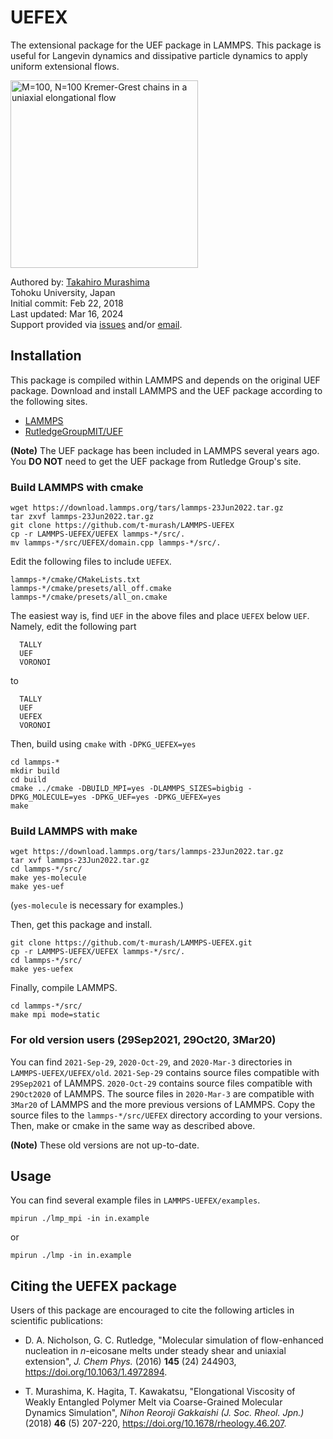 # UEFEX
The extensional package for the UEF package in LAMMPS. This package is useful for Langevin dynamics and dissipative particle dynamics to apply uniform extensional flows.

<img src="https://github.com/t-murash/LAMMPS-UEFEX/blob/master/img/movie-2022-04-18.gif" title="M=100, N=100 Kremer-Grest chains in a uniaxial elongational flow" width=300/>

Authored by:
[Takahiro Murashima](https://github.com/t-murash)<br>
Tohoku University, Japan<br>
Initial commit: Feb 22, 2018<br>
Last updated: Mar 16, 2024<br>
Support provided via [issues](https://github.com/t-murash/LAMMPS-UEFEX/issues) and/or [email](mailto:murasima@cmpt.phys.tohoku.ac.jp).

<!--
<img src="https://github.com/t-murash/LAMMPS-UEFEX/blob/master/img/movie.gif" title="M=100, N=100 Kremer-Grest chains in a uniaxial elongational flow" width=300/>

<img src="https://github.com/t-murash/LAMMPS-UEFEX/blob/master/img/original-view.gif" title="M=100, N=100 Kremer-Grest chains in a uniaxial elongational flow" width=300/>

<img src="https://github.com/t-murash/LAMMPS-UEFEX/blob/master/img/cubic-view.gif" title="M=100, N=100 Kremer-Grest chains in a uniaxial elongational flow" width=300/>
-->



## Installation
This package is compiled within LAMMPS and depends on the original UEF package.
Download and install LAMMPS and the UEF package according to the following sites.
* [LAMMPS](https://lammps.org/)
* [RutledgeGroupMIT/UEF](https://github.com/RutledgeGroupMIT/UEF)

**(Note)** The UEF package has been included in LAMMPS several years ago. You **DO NOT** need to get the UEF package from Rutledge Group's site.


### Build LAMMPS with cmake

```
wget https://download.lammps.org/tars/lammps-23Jun2022.tar.gz
tar zxvf lammps-23Jun2022.tar.gz
git clone https://github.com/t-murash/LAMMPS-UEFEX
cp -r LAMMPS-UEFEX/UEFEX lammps-*/src/.
mv lammps-*/src/UEFEX/domain.cpp lammps-*/src/.
```

Edit the following files to include `UEFEX`.
```
lammps-*/cmake/CMakeLists.txt
lammps-*/cmake/presets/all_off.cmake
lammps-*/cmake/presets/all_on.cmake
```

The easiest way is, find `UEF` in the above files and place `UEFEX` below `UEF`.
Namely, edit the following part
```
  TALLY
  UEF
  VORONOI
```
to
```
  TALLY
  UEF
  UEFEX
  VORONOI
```

Then, build using `cmake` with `-DPKG_UEFEX=yes`
```
cd lammps-*
mkdir build
cd build
cmake ../cmake -DBUILD_MPI=yes -DLAMMPS_SIZES=bigbig -DPKG_MOLECULE=yes -DPKG_UEF=yes -DPKG_UEFEX=yes
make
```


### Build LAMMPS with make
```
wget https://download.lammps.org/tars/lammps-23Jun2022.tar.gz
tar xvf lammps-23Jun2022.tar.gz
cd lammps-*/src/
make yes-molecule
make yes-uef
```
(`yes-molecule` is necessary for examples.)

Then, get this package and install.

```
git clone https://github.com/t-murash/LAMMPS-UEFEX.git
cp -r LAMMPS-UEFEX/UEFEX lammps-*/src/.
cd lammps-*/src/
make yes-uefex
```

Finally, compile LAMMPS.

```
cd lammps-*/src/
make mpi mode=static
```



### For old version users (29Sep2021, 29Oct20, 3Mar20)
You can find `2021-Sep-29`, `2020-Oct-29`, and `2020-Mar-3` directories in `LAMMPS-UEFEX/UEFEX/old`.
`2021-Sep-29` contains source files compatible with `29Sep2021` of LAMMPS.
`2020-Oct-29` contains source files compatible with `29Oct2020` of LAMMPS.
The source files in `2020-Mar-3` are compatible with `3Mar20` of LAMMPS and the more previous versions of LAMMPS.
Copy the source files to the `lammps-*/src/UEFEX` directory according to your versions.
Then, make or cmake in the same way as described above.

**(Note)** These old versions are not up-to-date.

## Usage
You can find several example files in `LAMMPS-UEFEX/examples`.
```
mpirun ./lmp_mpi -in in.example
```
or
```
mpirun ./lmp -in in.example
```


## Citing the UEFEX package

Users of this package are encouraged to cite the following articles in scientific publications:

* D. A. Nicholson, G. C. Rutledge, "Molecular simulation of flow-enhanced nucleation in *n*-eicosane melts under steady shear and uniaxial extension", *J. Chem Phys.* (2016) **145** (24) 244903, https://doi.org/10.1063/1.4972894.

* T. Murashima, K. Hagita, T. Kawakatsu, "Elongational Viscosity of Weakly Entangled Polymer Melt via Coarse-Grained Molecular Dynamics Simulation", *Nihon Reoroji Gakkaishi (J. Soc. Rheol. Jpn.)*  (2018) **46** (5) 207-220, https://doi.org/10.1678/rheology.46.207.
